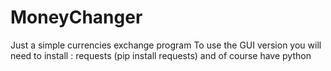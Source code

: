 # MoneyChanger
Just a simple currencies exchange program
To use the GUI version you will need to install : requests (pip install requests) and of course have python

